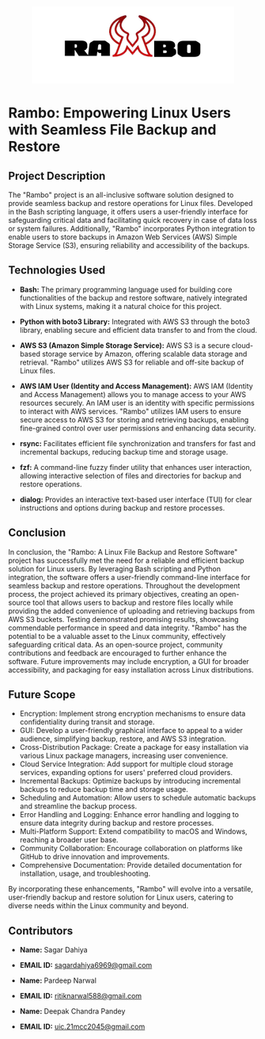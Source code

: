<p align="center">
  <img src="https://github.com/Fosssil/Rambo/blob/main/LOGO.png" />
</p> 

# Rambo: Empowering Linux Users with Seamless File Backup and Restore

## Project Description

The "Rambo" project is an all-inclusive software solution designed to provide seamless backup and restore operations for Linux files. Developed in the Bash scripting language, it offers users a user-friendly interface for safeguarding critical data and facilitating quick recovery in case of data loss or system failures. Additionally, "Rambo" incorporates Python integration to enable users to store backups in Amazon Web Services (AWS) Simple Storage Service (S3), ensuring reliability and accessibility of the backups.

## Technologies Used

- **Bash:** The primary programming language used for building core functionalities of the backup and restore software, natively integrated with Linux systems, making it a natural choice for this project.

- **Python with boto3 Library:** Integrated with AWS S3 through the boto3 library, enabling secure and efficient data transfer to and from the cloud.

- **AWS S3 (Amazon Simple Storage Service):** AWS S3 is a secure cloud-based storage service by Amazon, offering scalable data storage and retrieval. "Rambo" utilizes AWS S3 for reliable and off-site backup of Linux files.

- **AWS IAM User (Identity and Access Management):** AWS IAM (Identity and Access Management) allows you to manage access to your AWS resources securely. An IAM user is an identity with specific permissions to interact with AWS services. "Rambo" utilizes IAM users to ensure secure access to AWS S3 for storing and retrieving backups, enabling fine-grained control over user permissions and enhancing data security.

- **rsync:** Facilitates efficient file synchronization and transfers for fast and incremental backups, reducing backup time and storage usage.

- **fzf:** A command-line fuzzy finder utility that enhances user interaction, allowing interactive selection of files and directories for backup and restore operations.

- **dialog:** Provides an interactive text-based user interface (TUI) for clear instructions and options during backup and restore processes.

## Conclusion

In conclusion, the "Rambo: A Linux File Backup and Restore Software" project has successfully met the need for a reliable and efficient backup solution for Linux users. By leveraging Bash scripting and Python integration, the software offers a user-friendly command-line interface for seamless backup and restore operations. Throughout the development process, the project achieved its primary objectives, creating an open-source tool that allows users to backup and restore files locally while providing the added convenience of uploading and retrieving backups from AWS S3 buckets. Testing demonstrated promising results, showcasing commendable performance in speed and data integrity. "Rambo" has the potential to be a valuable asset to the Linux community, effectively safeguarding critical data. As an open-source project, community contributions and feedback are encouraged to further enhance the software. Future improvements may include encryption, a GUI for broader accessibility, and packaging for easy installation across Linux distributions.

## Future Scope

- Encryption: Implement strong encryption mechanisms to ensure data confidentiality during transit and storage.
- GUI: Develop a user-friendly graphical interface to appeal to a wider audience, simplifying backup, restore, and AWS S3 integration.
- Cross-Distribution Package: Create a package for easy installation via various Linux package managers, increasing user convenience.
- Cloud Service Integration: Add support for multiple cloud storage services, expanding options for users' preferred cloud providers.
- Incremental Backups: Optimize backups by introducing incremental backups to reduce backup time and storage usage.
- Scheduling and Automation: Allow users to schedule automatic backups and streamline the backup process.
- Error Handling and Logging: Enhance error handling and logging to ensure data integrity during backup and restore processes.
- Multi-Platform Support: Extend compatibility to macOS and Windows, reaching a broader user base.
- Community Collaboration: Encourage collaboration on platforms like GitHub to drive innovation and improvements.
- Comprehensive Documentation: Provide detailed documentation for installation, usage, and troubleshooting.

By incorporating these enhancements, "Rambo" will evolve into a versatile, user-friendly backup and restore solution for Linux users, catering to diverse needs within the Linux community and beyond.

## Contributors
- **Name:** Sagar Dahiya
- **EMAIL ID:** sagardahiya6969@gmail.com

- **Name:** Pardeep Narwal
- **EMAIL ID:** ritiknarwal588@gmail.com

- **Name:** Deepak Chandra Pandey
- **EMAIL ID:** uic.21mcc2045@gmail.com



